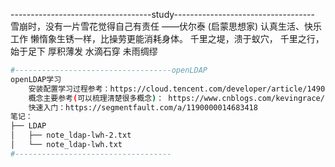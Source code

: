 -----------------------------------study-----------------------------------
雪崩时，没有一片雪花觉得自己有责任 ——伏尔泰 (启蒙思想家)
认真生活、快乐工作 懒惰象生锈一样，比操劳更能消耗身体。
千里之堤，溃于蚁穴，
千里之行，始于足下
厚积薄发 水滴石穿 未雨绸缪



```bash
#-----------------------------------openLDAP
openLDAP学习
    安装配置学习过程参考：https://cloud.tencent.com/developer/article/1490857 
    概念主要参考(可以梳理清楚很多概念)： https://www.cnblogs.com/kevingrace/p/5773974.html 
	快速入门：https://segmentfault.com/a/1190000014683418 
笔记：
├── LDAP
│   ├── note_ldap-lwh-2.txt
│   └── note_ldap-lwh.txt
#----------------------------------- 
```


